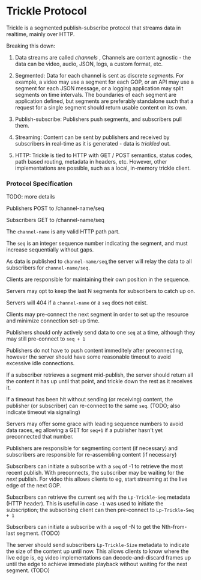 # Trickle Protocol

Trickle is a segmented publish-subscribe protocol that streams data in realtime, mainly over HTTP.

Breaking this down:

1. Data streams are called *channels* , Channels are content agnostic - the data can be video, audio, JSON, logs, a custom format, etc.

2. Segmented: Data for each channel is sent as discrete *segments*. For example, a video may use a segment for each GOP, or an API may use a segment for each JSON message, or a logging application may split segments on time intervals. The boundaries of each segment are application defined, but segments are preferably standalone such that a request for a single segment should return usable content on its own.

3. Publish-subscribe: Publishers push segments, and subscribers pull them.

4. Streaming: Content can be sent by publishers and received by subscribers in real-time as it is generated - data is *trickled* out.

5. HTTP: Trickle is tied to HTTP with GET / POST semantics, status codes, path based routing, metadata in headers, etc. However, other implementations are possible, such as a local, in-memory trickle client.

### Protocol Specification

TODO: more details

Publishers POST to /channel-name/seq

Subscribers GET to /channel-name/seq

The `channel-name` is any valid HTTP path part.

The `seq` is an integer sequence number indicating the segment, and must increase sequentially without gaps.

As data is published to `channel-name/seq`,the server will relay the data to all subscribers for `channel-name/seq`.

Clients are responsible for maintaining their own position in the sequence.

Servers may opt to keep the last N segments for subscribers to catch up on.

Servers will 404 if a `channel-name` or a `seq` does not exist.

Clients may pre-connect the next segment in order to set up the resource and minimize connection set-up time.

Publishers should only actively send data to one `seq` at a time, although they may still pre-connect to `seq + 1`

Publishers do not have to push content immeditely after preconnecting, however the server should have some reasonable timeout to avoid excessive idle connections.

If a subscriber retrieves a segment mid-publish, the server should return all the content it has up until that point, and trickle down the rest as it receives it.

If a timeout has been hit without sending (or receiving) content, the publisher (or subscriber) can re-connect to the same `seq`. (TODO; also indicate timeout via signaling)

Servers may offer some grace with leading sequence numbers to avoid data races, eg allowing a GET for `seq+1` if a publisher hasn't yet preconnected that number.

Publishers are responsible for segmenting content (if necessary) and subscribers are responsible for re-assembling content (if necessary)

Subscribers can initiate a subscribe with a `seq` of -1 to retrieve the most recent publish. With preconnects, the subscriber may be waiting for the *next* publish. For video this allows clients to eg, start streaming at the live edge of the next GOP.

Subscribers can retrieve the current `seq` with the `Lp-Trickle-Seq` metadata (HTTP header). This is useful in case `-1` was used to initiate the subscription; the subscribing client can then pre-connect to `Lp-Trickle-Seq + 1`

Subscribers can initiate a subscribe with a `seq` of -N to get the Nth-from-last segment. (TODO)

The server should send subscribers `Lp-Trickle-Size` metadata to indicate the size of the content up until now. This allows clients to know where the live edge is, eg video implementations can decode-and-discard frames up until the edge to achieve immediate playback without waiting for the next segment. (TODO)
